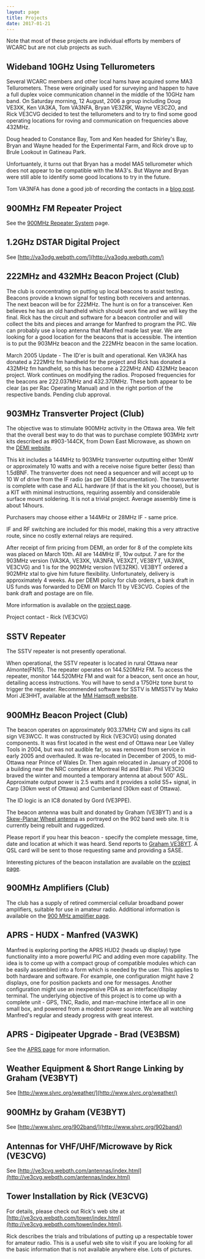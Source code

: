 ```yaml
---
layout: page
title: Projects
date: 2017-01-21
---
```


Note that most of these projects are individual efforts by
members of WCARC but are not club projects as such.

## Wideband 10GHz Using Tellurometers

Several WCARC members and other local hams have acquired some MA3 Tellurometers. These were originally used for surveying and happen to have a full duplex voice communication channel in the middle of the 10GHz ham band. On Saturday morning, 12 August, 2006 a group including Doug VE3XK, Ken VA3KA, Tom VA3NFA, Bryan VE3ZRK, Wayne VE3CZO, and Rick VE3CVG decided to test the tellurometers and to try to find some good operating locations for roving and communication on frequencies above 432MHz.

Doug headed to Constance Bay, Tom and Ken headed for Shirley's Bay, Bryan and Wayne headed for the Experimental Farm, and Rick drove up to Brule Lookout in Gatineau Park.

Unfortuantely, it turns out that Bryan has a model MA5 tellurometer which does not appear to be compatible with the MA3's. But Wayne and Bryan were still able to identify some good locations to try in the future.

Tom VA3NFA has done a good job of recording the contacts in a [blog post](http://va3nfa.blogspot.com/2006/08/10ghz-wbfm-experiments.html).

## 900MHz FM Repeater Project

See the [900MHz Repeater System](900mhzrptr.html) page.

## 1.2GHz DSTAR Digital Project

See [http://va3odg.webqth.com/](http://va3odg.webqth.com/)

## 222MHz and 432MHz Beacon Project (Club)

The club is concentrating on putting up local beacons to assist testing. Beacons provide a known signal for  testing both receivers and antennas. The next beacon will be for 222MHz. The hunt is on for a transceiver. Ken believes he has an old handheld which should work fine and we will key the final. Rick has the circuit and software for a beacon controller and will collect the bits and pieces and arrange for Manfred to program the PIC. We can probably use a loop antenna that Manfred made last year. We are looking for a good location for the beacons that is accessible. The intention is to put the 903MHz beacon and the 222MHz beacon in the same location.

March 2005 Update - The ID'er is built and operational. Ken VA3KA has donated a 222MHz fm handheld for the project and Rick has donated a 432MHz fm handheld, so this has become a 222MHz AND 432MHz beacon project. Work continues on modifying the radios. Proposed frequencies for the beacons are 222.037MHz and 432.370MHz. These both appear to be clear (as per Rac Operating Manual) and in the right portion of the respective bands. Pending club approval.


## 903MHz Transverter Project (Club)

The objective was to stimulate 900MHz activity in the Ottawa area. We felt that the overall best way to do that was to purchase complete 903MHz xvrtr kits described as #903-144CK, from Down East Microwave, as shown on the [DEMI website](http://www.downeastmicrowave.com/).

This kit includes a 144MHz to 903MHz transverter outputting either 10mW or approximately 10 watts and with a receive noise figure better (less) than 1.5dBNF. The transverter does not need a sequencer and will accept up to 10 W of drive from the IF radio (as per DEM documentation). The transverter is complete with case and ALL hardware (if that is the kit you choose), but is a KIT with minimal instructions, requiring assembly and considerable surface mount soldering. It is not a trivial project. Average assembly time is about 14hours.

Purchasers may choose either a 144MHz or 28MHz IF - same price.

IF and RF switching are included for this model, making this a very attractive route, since no costly external relays are required.

After receipt of firm pricing from DEMI, an order for 8 of the complete kits was placed on March 10th. All are 144MHz IF, 10w output. 7 are for the 903MHz version (VA3KA, VE3XK, VA3NFA, VE3XZT, VE3BYT, VA3WK, VE3CVG) and 1 is for the 902MHz version (VE3ZRK). VE3BYT ordered a 902MHz xtal to give him future flexibility. Unfortunately, delivery is approximately 4 weeks. As per DEMI policy for club orders, a bank draft in US funds was forwarded to DEMI on March 11 by VE3CVG. Copies of the bank draft and postage are on file.

More information is available on the [project page](proj900.html).

Project contact - Rick (VE3CVG)

## SSTV Repeater

The SSTV repeater is not presently operational.

When operational, the SSTV repeater is located in rural Ottawa near Almonte(FN15). The
repeater operates on 144.520MHz FM. To access the repeater, monitor 144.520MHz
FM and wait for a beacon, sent once an hour, detailing access instructions. You
will have to send a 1750Hz tone burst to trigger the repeater. Recommended
software for SSTV is MMSSTV by Mako Mori JE3HHT, available at the [MM Hamsoft
website](http://hamsoft.ca/pages/mmsstv.php).

## 900MHz Beacon Project (Club)

The beacon operates on approximately 903.37MHz CW and signs its call sign
VE3WCC. It was constructed by Rick (VE3CVG) using donated components. It was first located in the west end of Ottawa near Lee Valley Tools in 2004, but was not audible far, so was removed from service in early 2005 and overhauled. It was re-located in December of 2005, to mid-Ottawa near Prince of Wales Dr. Then again relocated in January of 2006 to a building near the NRC complex at Montreal Rd and Blair. Phil VE3CIQ braved the winter and mounted a temporary antenna at about 500' ASL.
Approximate output power is 2.5 watts and it provides a solid S5+ signal, in Carp (30km west of Ottawa) and Cumberland (30km east of Ottawa).

The ID logic is an IC8 donated by Gord (VE3PPE).

The beacon antenna was built and donated by Graham (VE3BYT) and is a
[Skew-Planar Wheel antenna](http://www.slvrc.org/902band/skewplanar.htm) as portrayed on the 902 band web site. It is currently being rebuilt and ruggedized.

Please report if you hear this beacon - specify the complete message, time,
date and location at which it was heard. Send reports to [Graham VE3BYT](mailto:ve3byt@rac.ca).
A QSL card will be sent to those requesting same and providing a SASE.

Interesting pictures of the beacon installation are available on the [project page](903beacon.html).

## 900MHz Amplifiers (Club)

The club has a supply of retired commercial cellular broadband power amplifiers, suitable for use in amateur radio. Additional information is available on the [900 MHz amplifier page](900/index.html).

## APRS - HUDX - Manfred (VA3WK)

Manfred is exploring porting the APRS HUD2 (heads up display) type functionality into a more powerful PIC and adding even more capability. The idea is to come up with a compact group of compatible modules which can be easily assembled into a form which is needed by the user. This applies to both hardware and software. For example, one configuration might have 2 displays, one for position packets and one for messages. Another configuration might use an inexpensive PDA as an interface/display terminal. The underlying objective of this project is to come up with a complete unit - GPS, TNC, Radio, and man-machine interface all in one small box, and powered from a modest power source. We are all watching Manfred's regular and steady progress with great interest.

## APRS - Digipeater Upgrade - Brad (VE3BSM)

See the [APRS page](aprs.html) for more information.

## Weather Equipment & Short Range Linking by Graham (VE3BYT)

See [http://www.slvrc.org/weather/](http://www.slvrc.org/weather/)

## 900MHz by Graham (VE3BYT)

See [http://www.slvrc.org/902band/](http://www.slvrc.org/902band/)

## Antennas for VHF/UHF/Microwave by Rick (VE3CVG)

See [http://ve3cvg.webqth.com/antennas/index.html](http://ve3cvg.webqth.com/antennas/index.html)

## Tower Installation by Rick (VE3CVG)

For details, please check out Rick's web site at [http://ve3cvg.webqth.com/tower/index.html](http://ve3cvg.webqth.com/tower/index.html).

Rick describes the trials and tribulations of putting up a respectable
tower for amateur radio. This is a useful web site to visit if you are looking
for all the basic information that is not available anywhere else. Lots of
pictures.
